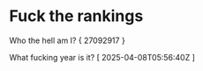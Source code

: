 # Fuck the rankings

Who the hell am I?
{ 27092917 }

What fucking year is it?
[ 2025-04-08T05:56:40Z ]
